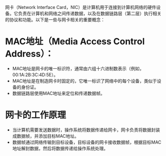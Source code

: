 网卡（Network Interface Card，NIC）是计算机用于连接到计算机网络的硬件设备。它负责在计算机和网络之间传递数据，以及在数据链路层（第二层）执行相关的协议和功能。以下是一些与网卡相关的重要概念：
# MAC地址（Media Access Control Address）：
- MAC地址是网卡的唯一标识符，通常由六组十六进制数表示（例如，00:1A:2B:3C:4D:5E）。
- MAC地址是在制造网卡时固定的，它唯一标识了网络中的每个设备，类似于设备的身份证。
- 数据链路层使用MAC地址来定位和传递数据帧。
# 网卡的工作原理
- 当计算机需要发送数据时，操作系统将数据传递给网卡，网卡负责将数据封装成数据帧，并添加目标MAC地址。
- 数据帧通过网络传输到目标设备，目标设备的网卡接收数据帧，根据目标MAC地址解封数据，然后将数据传递给操作系统处理。